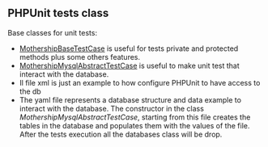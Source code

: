 PHPUnit tests class
----------------------------
Base classes for unit tests:
- [MothershipBaseTestCase](https://github.com/mothership-gmbh/component_base/blob/develop/src/Mothership/Tests/MothershipBaseTestCase.php) is useful for tests private and protected methods plus some others features.
- [MothershipMysqlAbstractTestCase](https://github.com/mothership-gmbh/component_base/blob/develop/src/Mothership/Tests/MothershipMysqlAbstractTestCase.php) is useful to make unit test that interact with the database.
- Il file xml is just an example to how configure PHPUnit to have access to the db
- The yaml file represents a database structure and data example to interact with the database. The constructor in the class *MothershipMysqlAbstractTestCase*, starting from this file creates the tables in the database and populates them with the values of the file. After the tests execution all the databases class will be drop.



